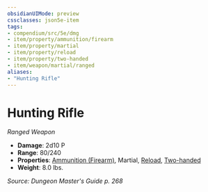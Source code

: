 ```yaml
---
obsidianUIMode: preview
cssclasses: json5e-item
tags:
- compendium/src/5e/dmg
- item/property/ammunition/firearm
- item/property/martial
- item/property/reload
- item/property/two-handed
- item/weapon/martial/ranged
aliases: 
- "Hunting Rifle"
---
```

# Hunting Rifle
*Ranged Weapon*  

- **Damage**: 2d10 P
- **Range**: 80/240
- **Properties**: [Ammunition (Firearm)](_item-properties.md#Ammunition%20(Firearm)), Martial, [Reload](_item-properties.md#Reload), [Two-handed](_item-properties.md#Two-handed)
- **Weight**: 8.0 lbs.

*Source: Dungeon Master's Guide p. 268*